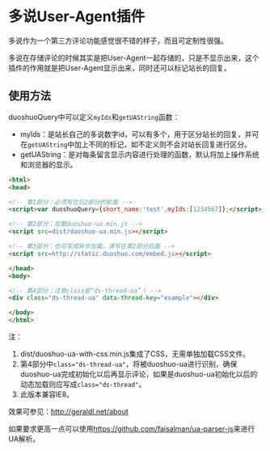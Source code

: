 多说User-Agent插件
===

多说作为一个第三方评论功能感觉很不错的样子，而且可定制性很强。

多说在存储评论的时候其实是把User-Agent一起存储的，只是不显示出来，这个插件的作用就是把User-Agent显示出来，同时还可以标记站长的回复。

使用方法
---
duoshuoQuery中可以定义`myIds`和`getUAString`函数：
* myIds：是站长自己的多说数字id，可以有多个，用于区分站长的回复，并可在`getUAString`中加上不同的标记，如不定义则不会对站长回复进行区分。
* getUAString：是对每条留言显示内容进行处理的函数，默认将加上操作系统和浏览器的显示。

``` HTML
<html>
<head>

<!-- 第1部分：必须写在后2部分的前面 -->
<script>var duoshuoQuery={short_name:'test',myIds:[1234567]};</script>

<!-- 第2部分：加载duoshuo-ua.min.js -->
<script src=dist/duoshuo-ua.min.js></script>

<!-- 第3部分：也可写成异步加载，请写在第2部分后面 -->
<script src=http://static.duoshuo.com/embed.js></script>

</head>
<body>

<!-- 第4部分：注意class是“ds-thread-ua”！ -->
<div class="ds-thread-ua" data-thread-key="example"></div>

</body>
</html>
```

注：

1. dist/duoshuo-ua-with-css.min.js集成了CSS，无需单独加载CSS文件。
1. 第4部分中`class="ds-thread-ua"`，将被duoshuo-ua进行识别，确保duoshuo-ua完成初始化以后再显示评论，如果是duoshuo-ua初始化以后的动态加载则应写成`class="ds-thread"`。
1. 此版本兼容IE8。

效果可参见：<http://geraldl.net/about>

如果要求更高一点可以使用<https://github.com/faisalman/ua-parser-js>来进行UA解析。
